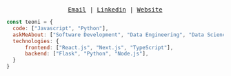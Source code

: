 <samp>
<p align="center">
<a href="mailto:jbn.testoni@gmail.com">Email</a> | <a href="https://www.linkedin.com/in/beatriznorbiato/">Linkedin</a> | <a href="https://jteoni.vercel.app/">Website</a>
</p>
</samp>
  
```js
const teoni = {
  code: ["Javascript", "Python"],
  askMeAbout: ["Software Development", "Data Engineering", "Data Science"],
  technologies: {
      frontend: ["React.js", "Next.js", "TypeScript"],
      backend: ["Flask", "Python", "Node.js"],
  }
}
```

